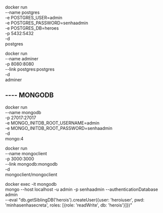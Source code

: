 docker run \
 --name postgres \
 -e POSTGRES_USER=admin \
 -e POSTGRES_PASSWORD=senhaadmin \
 -e POSTGRES_DB=heroes \
 -p 5432:5432 \
 -d \
 postgres

docker run \
 --name adminer \
 -p 8080:8080 \
 --link postgres:postgres \
 -d \
 adminer

## ---- MONGODB

docker run \
 --name mongodb \
 -p 27017:27017 \
 -e MONGO_INITDB_ROOT_USERNAME=admin \
 -e MONGO_INITDB_ROOT_PASSWORD=senhaadmin \
 -d \
 mongo:4

docker run \
 --name mongoclient \
 -p 3000:3000 \
 --link mongodb:mongodb \
 -d \
 mongoclient/mongoclient

docker exec -it mongodb \
 mongo --host localhost -u admin -p senhaadmin --authenticationDatabase admin \
 --eval "db.getSiblingDB('herois').createUser({user: 'heroiuser', pwd: 'minhasenhasecreta', roles: [{role: 'readWrite', db: 'herois'}]})"
